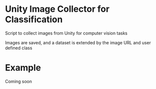 # Unity Image Collector for Classification
Script to collect images from Unity for computer vision tasks

Images are saved, and a dataset is extended by the image URL and user defined class

# Example
Coming soon

